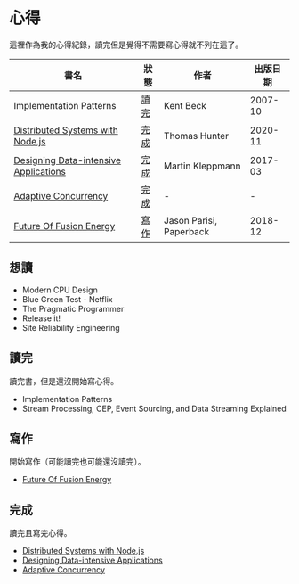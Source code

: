 # 心得

這裡作為我的心得紀錄，讀完但是覺得不需要寫心得就不列在這了。

| 書名 | 狀態 | 作者 | 出版日期 |
| - | - | - | - |
| Implementation Patterns                 | [讀完] | Kent Beck | 2007-10 |
| [Distributed Systems with Node.js]      | [完成] | Thomas Hunter | 2020-11 |
| [Designing Data-intensive Applications] | [完成] | Martin Kleppmann | 2017-03 |
| [Adaptive Concurrency]                  | [完成] | - | - |
| [Future Of Fusion Energy]               | [寫作] | Jason Parisi, Paperback | 2018-12 |

## 想讀

-   Modern CPU Design
-   Blue Green Test - Netflix
-   The Pragmatic Programmer
-   Release it!
-   Site Reliability Engineering

## 讀完

讀完書，但是還沒開始寫心得。

-   Implementation Patterns
-   Stream Processing, CEP, Event Sourcing, and Data Streaming Explained

## 寫作

開始寫作（可能讀完也可能還沒讀完）。

-   [Future Of Fusion Energy]

## 完成

讀完且寫完心得。

-   [Distributed Systems with Node.js]
-   [Designing Data-intensive Applications]
-   [Adaptive Concurrency]

[distributed systems with node.js]: distributed-systems-with-node.js/
[designing data-intensive applications]: designing-data-intensive-applications/
[adaptive concurrency]: adaptive-concurrency/
[future of fusion energy]: future-of-fusion-energy/
[讀完]: #_3
[寫作]: #_4
[完成]: #_5
